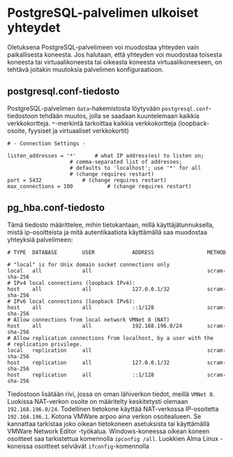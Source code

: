 # PostgreSQL-palvelimen ulkoiset yhteydet
Oletuksena PostgreSQL-palvelimeen voi muodostaa yhteyden vain paikallisesta koneesta. Jos halutaan, että yhteyden voi muodostaa toisesta koneesta tai virtuaalikoneesta tai oikeasta koneesta virtuaalikoneeseen, on tehtävä joitakin muutoksia palvelimen konfiguraatioon.

## postgresql.conf-tiedosto
PostgreSQL-palvelimen `data`-hakemistosta löytyvään `postgresql.conf`-tiedostoon tehdään muutos, jolla se saadaan kuuntelemaan kaikkia verkkokortteja. `*`-merkintä tarkoittaa kaikkia verkkokortteja (loopback-osoite, fyysiset ja virtuaaliset verkkokortit)

```
# - Connection Settings -

listen_addresses = '*'		# what IP address(es) to listen on;
					# comma-separated list of addresses;
					# defaults to 'localhost'; use '*' for all
					# (change requires restart)
port = 5432				# (change requires restart)
max_connections = 100			# (change requires restart)
```
## pg_hba.conf-tiedosto
Tämä tiedosto määrittelee, mihin tietokantaan, millä käyttäjätunnuksella, mistä ip-osoitteista ja mitä autentikaatiota käyttämällä saa muodostaa yhteyksiä palvelimeen:

```
# TYPE  DATABASE        USER            ADDRESS                 METHOD

# "local" is for Unix domain socket connections only
local   all             all                                     scram-sha-256
# IPv4 local connections (loopback IPv4):
host    all             all             127.0.0.1/32            scram-sha-256
# IPv6 local connections (loopback IPv6):
host    all             all             ::1/128                 scram-sha-256
# Allow connections from local network VMNet 8 (NAT)
host    all             all             192.168.196.0/24        scram-sha-256
# Allow replication connections from localhost, by a user with the
# replication privilege.
local   replication     all                                     scram-sha-256
host    replication     all             127.0.0.1/32            scram-sha-256
host    replication     all             ::1/128                 scram-sha-256

```
Tiedostoon lisätään rivi, jossa on oman lähiverkon tiedot, meillä `VMNet 8`. Luokissa NAT-verkon osoite on määritelty keskitetysti olemaan `192.168.196.0/24`. Todellinen tietokone käyttää NAT-verkossa IP-osoitetta `192.168.196.1`. Kotona VMWare arpoo aina verkon osoitealueen. Se kannattaa tarkistaa joko oikean tietokoneen asetuksista tai käyttämällä VMWare Network Editor -työkalua. Windows-koneessa oikean koneen osoitteet saa tarkistettua komennolla `ipconfig /all`. Luokkien Alma Linux -koneissa osoitteet selviävät `ifconfig`-komennolla

